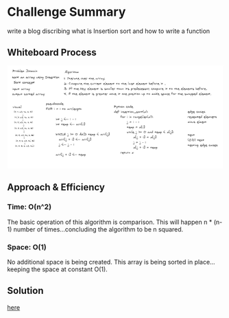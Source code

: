 # Challenge Summary
write a blog discribing what is Insertion sort and how to write a function 

## Whiteboard Process
![w](whiteboard.PNG)

## Approach & Efficiency
### Time: O(n^2)
The basic operation of this algorithm is comparison. This will happen n * (n-1) number of times…concluding the algorithm to be n squared.
### Space: O(1)
No additional space is being created. This array is being sorted in place…keeping the space at constant O(1).

## Solution
[here](python/code_challenges/blog/BLOG.md)